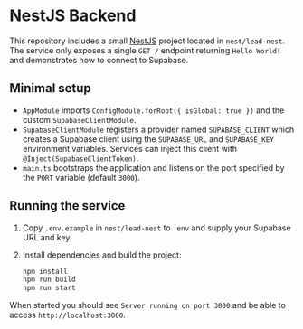 # NestJS Backend

This repository includes a small [NestJS](https://nestjs.com/) project located in `nest/lead-nest`. The service only exposes a single `GET /` endpoint returning `Hello World!` and demonstrates how to connect to Supabase.

## Minimal setup

- `AppModule` imports `ConfigModule.forRoot({ isGlobal: true })` and the custom `SupabaseClientModule`.
- `SupabaseClientModule` registers a provider named `SUPABASE_CLIENT` which creates a Supabase client using the `SUPABASE_URL` and `SUPABASE_KEY` environment variables. Services can inject this client with `@Inject(SupabaseClientToken)`.
- `main.ts` bootstraps the application and listens on the port specified by the `PORT` variable (default `3000`).

## Running the service

1. Copy `.env.example` in `nest/lead-nest` to `.env` and supply your Supabase URL and key.
2. Install dependencies and build the project:

   ```bash
   npm install
   npm run build
   npm run start
   ```

When started you should see `Server running on port 3000` and be able to access `http://localhost:3000`.

